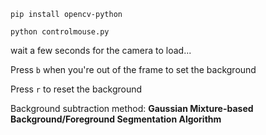 ```pip install opencv-python```

```python controlmouse.py```

wait a few seconds for the camera to load...

Press ```b``` when you're out of the frame to set the background

Press ```r``` to reset the background


Background subtraction method: **Gaussian Mixture-based Background/Foreground Segmentation Algorithm** 

